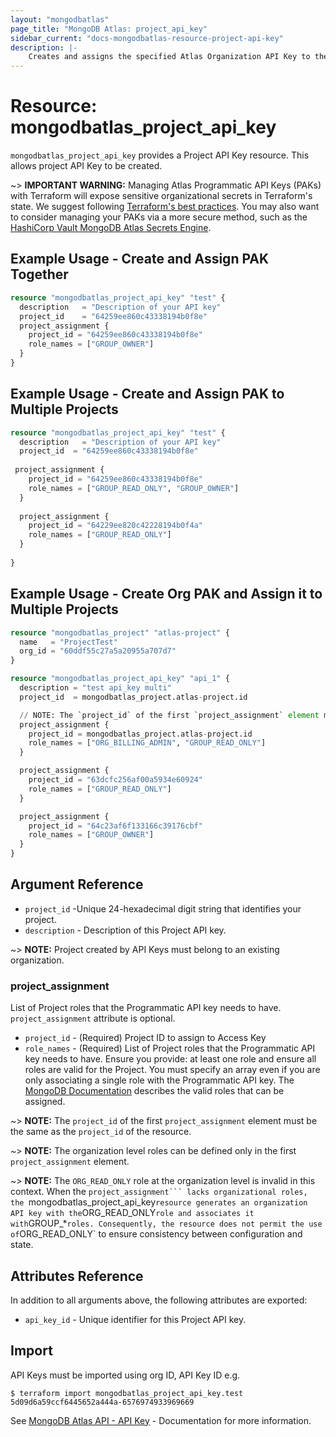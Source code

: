 ```yaml
---
layout: "mongodbatlas"
page_title: "MongoDB Atlas: project_api_key"
sidebar_current: "docs-mongodbatlas-resource-project-api-key"
description: |-
    Creates and assigns the specified Atlas Organization API Key to the specified Project. Users with the Project Owner role in the project associated with the API key can use the organization API key to access the resources.
---
```


# Resource: mongodbatlas_project_api_key

`mongodbatlas_project_api_key` provides a Project API Key resource. This allows project API Key to be created.

~> **IMPORTANT WARNING:** Managing Atlas Programmatic API Keys (PAKs) with Terraform will expose sensitive organizational secrets in Terraform's state. We suggest following [Terraform's best practices](https://developer.hashicorp.com/terraform/language/state/sensitive-data). You may also want to consider managing your PAKs via a more secure method, such as the [HashiCorp Vault MongoDB Atlas Secrets Engine](https://developer.hashicorp.com/vault/docs/secrets/mongodbatlas).

## Example Usage - Create and Assign PAK Together

```terraform
resource "mongodbatlas_project_api_key" "test" {
  description   = "Description of your API key"
  project_id    = "64259ee860c43338194b0f8e"
  project_assignment {
    project_id = "64259ee860c43338194b0f8e"
    role_names = ["GROUP_OWNER"]
  }
}
```

## Example Usage - Create and Assign PAK to Multiple Projects

```terraform
resource "mongodbatlas_project_api_key" "test" {
  description   = "Description of your API key"
  project_id  = "64259ee860c43338194b0f8e"
  
 project_assignment {
    project_id = "64259ee860c43338194b0f8e"
    role_names = ["GROUP_READ_ONLY", "GROUP_OWNER"]
  }
  
  project_assignment {
    project_id = "64229ee820c42228194b0f4a"
    role_names = ["GROUP_READ_ONLY"]
  }
  
}
```

## Example Usage - Create Org PAK and Assign it to Multiple Projects

```terraform
resource "mongodbatlas_project" "atlas-project" {
  name   = "ProjectTest"
  org_id = "60ddf55c27a5a20955a707d7"
}

resource "mongodbatlas_project_api_key" "api_1" {
  description = "test api_key multi"
  project_id  = mongodbatlas_project.atlas-project.id

  // NOTE: The `project_id` of the first `project_assignment` element must be the same as the `project_id` of the resource.
  project_assignment {
    project_id = mongodbatlas_project.atlas-project.id
    role_names = ["ORG_BILLING_ADMIN", "GROUP_READ_ONLY"]
  }

  project_assignment {
    project_id = "63dcfc256af00a5934e60924"
    role_names = ["GROUP_READ_ONLY"]
  }

  project_assignment {
    project_id = "64c23af6f133166c39176cbf"
    role_names = ["GROUP_OWNER"]
  }
}
```

## Argument Reference

* `project_id` -Unique 24-hexadecimal digit string that identifies your project.
* `description` - Description of this Project API key.

~> **NOTE:** Project created by API Keys must belong to an existing organization.

### project_assignment
List of Project roles that the Programmatic API key needs to have. `project_assignment` attribute is optional.

* `project_id` - (Required) Project ID to assign to Access Key
* `role_names` - (Required) List of Project roles that the Programmatic API key needs to have. Ensure you provide: at least one role and ensure all roles are valid for the Project. You must specify an array even if you are only associating a single role with the Programmatic API key. The [MongoDB Documentation](https://www.mongodb.com/docs/atlas/reference/user-roles/#project-roles) describes the valid roles that can be assigned.

~> **NOTE:** The `project_id` of the first `project_assignment` element must be the same as the `project_id` of the resource.

~> **NOTE:** The organization level roles can be defined only in the first `project_assignment` element.

~> **NOTE:** The `ORG_READ_ONLY` role at the organization level is invalid in this context. When the `project_assignment``` lacks organizational roles, the `mongodbatlas_project_api_key` resource generates an organization API key with the `ORG_READ_ONLY` role and associates it with `GROUP_*` roles. Consequently, the resource does not permit the use of `ORG_READ_ONLY` to ensure consistency between configuration and state.

## Attributes Reference

In addition to all arguments above, the following attributes are exported:

* `api_key_id` - Unique identifier for this Project API key.

## Import

API Keys must be imported using org ID, API Key ID e.g.

```
$ terraform import mongodbatlas_project_api_key.test 5d09d6a59ccf6445652a444a-6576974933969669
```
See [MongoDB Atlas API - API Key](https://www.mongodb.com/docs/atlas/reference/api-resources-spec/#tag/Programmatic-API-Keys/operation/createAndAssignOneOrganizationApiKeyToOneProject) - Documentation for more information.
